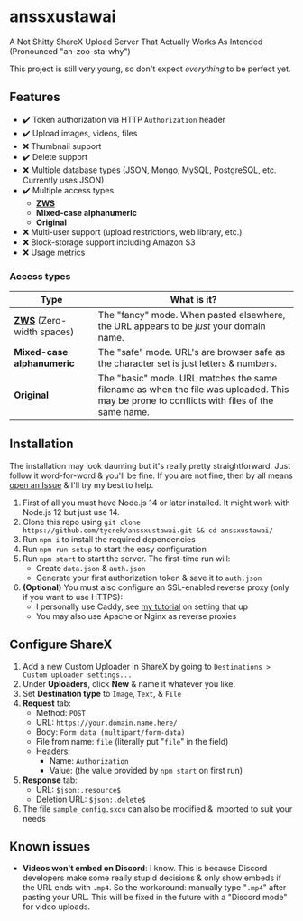 # anssxustawai
A Not Shitty ShareX Upload Server That Actually Works As Intended (Pronounced "an-zoo-sta-why")

This project is still very young, so don't expect *everything* to be perfect yet.

## Features

- ✔️ Token authorization via HTTP `Authorization` header
- ✔️ Upload images, videos, files
- ❌ Thumbnail support
- ✔️ Delete support
- ❌ Multiple database types (JSON, Mongo, MySQL, PostgreSQL, etc. Currently uses JSON)
- ✔️ Multiple access types
   - **[ZWS](https://zws.im)**
   - **Mixed-case alphanumeric**
   - **Original**
- ❌ Multi-user support (upload restrictions, web library, etc.)
- ❌ Block-storage support including Amazon S3
- ❌ Usage metrics

### Access types

| Type | What is it? |
| ---- | ----------- |
| **[ZWS](https://zws.im)** (Zero-width spaces) | The "fancy" mode. When pasted elsewhere, the URL appears to be *just* your domain name. |
| **Mixed-case alphanumeric** | The "safe" mode. URL's are browser safe as the character set is just letters & numbers. |
| **Original** | The "basic" mode. URL matches the same filename as when the file was uploaded. This may be prone to conflicts with files of the same name. |
## Installation

The installation may look daunting but it's really pretty straightforward. Just follow it word-for-word & you'll be fine. If you are not fine, then by all means [open an Issue](https://github.com/tycrek/anssxustawai/issues/new) & I'll try my best to help.

1. First of all you must have Node.js 14 or later installed. It might work with Node.js 12 but just use 14.
2. Clone this repo using `git clone https://github.com/tycrek/anssxustawai.git && cd anssxustawai/`
3. Run `npm i` to install the required dependencies
4. Run `npm run setup` to start the easy configuration
5. Run `npm start` to start the server. The first-time run will:
   - Create `data.json` & `auth.json`
   - Generate your first authorization token & save it to `auth.json`
6. **(Optional)** You must also configure an SSL-enabled reverse proxy (only if you want to use HTTPS):
   - I personally use Caddy, see [my tutorial](https://jmoore.dev/tutorials/2021/03/caddy-express-reverse-proxy/) on setting that up
   - You may also use Apache or Nginx as reverse proxies

## Configure ShareX

1. Add a new Custom Uploader in ShareX by going to `Destinations > Custom uploader settings...`
2. Under **Uploaders**, click **New** & name it whatever you like.
3. Set **Destination type** to `Image`, `Text`, & `File`
4. **Request** tab:
   - Method: `POST`
   - URL: `https://your.domain.name.here/`
   - Body: `Form data (multipart/form-data)`
   - File from name: `file` (literally put "`file`" in the field)
   - Headers:
      - Name: `Authorization`
	  - Value: (the value provided by `npm start` on first run)
5. **Response** tab:
   - URL: `$json:.resource$`
   - Deletion URL: `$json:.delete$`
6. The file `sample_config.sxcu` can also be modified & imported to suit your needs

## Known issues

- **Videos won't embed on Discord**: I know. This is because Discord developers make some really stupid decisions & only show embeds if the URL ends with `.mp4`. So the workaround: manually type "`.mp4`" after pasting your URL. This will be fixed in the future with a "Discord mode" for video uploads.

